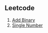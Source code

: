 ## Leetcode
1. [Add Binary](https://leetcode.com/problems/add-binary/ )
2. [Single Number](https://leetcode.com/problems/single-number/)